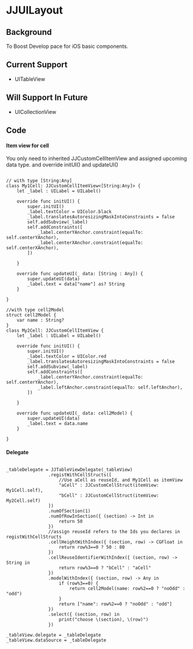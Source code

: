 # JJUILayout

## Background
To Boost Develop pace for iOS basic components.

## Current Support
- UITableView

## Will Support In Future
- UICollectionView

## Code

#### Item view for cell
You only need to inherited JJCustomCellItemView and assigned upcoming data type. and override initUI() and updateUI()
<pre><code>
// with type [String:Any]
class My1Cell: JJCustomCellItemView<[String:Any]> { 
    let _label : UILabel = UILabel()
    
    override func initUI() {
        super.initUI()
        _label.textColor = UIColor.black
        _label.translatesAutoresizingMaskIntoConstraints = false
        self.addSubview(_label)
        self.addConstraints([
            _label.centerYAnchor.constraint(equalTo: self.centerYAnchor),
            _label.centerXAnchor.constraint(equalTo: self.centerXAnchor),
        ])
        
    }
    
    override func updateUI(_ data: [String : Any]) {
        super.updateUI(data)
        _label.text = data["name"] as? String
    }
    
}

//with type cell2Model
struct cell2Model {
    var name : String?
}
class My2Cell: JJCustomCellItemView<cell2Model> {
    let _label : UILabel = UILabel()
    
    override func initUI() {
        super.initUI()
        _label.textColor = UIColor.red
        _label.translatesAutoresizingMaskIntoConstraints = false
        self.addSubview(_label)
        self.addConstraints([
            _label.centerYAnchor.constraint(equalTo: self.centerYAnchor),
            _label.leftAnchor.constraint(equalTo: self.leftAnchor),
        ])
        
    }
    
    override func updateUI(_ data: cell2Model) {
        super.updateUI(data)
        _label.text = data.name
    }
    
}
</code></pre>

#### Delegate
<pre><code>
_tableDelegate = JJTableViewDelegate(_tableView)
                .registWithCellStructs([
                    //Use aCell as reuseId, and My1Cell as itemView
                    "aCell" : JJCustomCellStruct(itemView: My1Cell.self), 
                    "bCell" : JJCustomCellStruct(itemView: My2Cell.self)
                ])
                .numOfSection(1)
                .numOfRowInSection({ (section) -> Int in
                    return 50
                })
                //assign reuseId refers to the Ids you declares in registWithCellStructs
                .cellHeightWithIndex({ (section, row) -> CGFloat in 
                    return row%3==0 ? 50 : 80
                })
                .cellReuseIdentifierWithIndex({ (section, row) -> String in
                    return row%3==0 ? "bCell" : "aCell"
                })
                .modelWithIndex({ (section, row) -> Any in
                    if (row%3==0) {
                        return cell2Model(name: row%2==0 ? "noOdd" : "odd")
                    }
                    return ["name": row%2==0 ? "noOdd" : "odd"]
                })
                .select({ (section, row) in
                    print("choose \(section), \(row)")
                })

_tableView.delegate = _tableDelegate
_tableView.dataSource = _tableDelegate
</code></pre>
